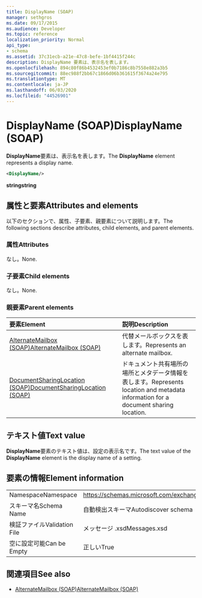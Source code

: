 ```yaml
---
title: DisplayName (SOAP)
manager: sethgros
ms.date: 09/17/2015
ms.audience: Developer
ms.topic: reference
localization_priority: Normal
api_type:
- schema
ms.assetid: 37c31ecb-a21e-47c8-befe-1bf4415f244c
description: DisplayName 要素は、表示名を表します。
ms.openlocfilehash: 894c80f86b4532453ef0b7186c8b7558e882a3b5
ms.sourcegitcommit: 88ec988f2bb67c1866d06b361615f3674a24e795
ms.translationtype: MT
ms.contentlocale: ja-JP
ms.lasthandoff: 06/03/2020
ms.locfileid: "44526901"
---
```

# <a name="displayname-soap"></a><span data-ttu-id="7d1ac-103">DisplayName (SOAP)</span><span class="sxs-lookup"><span data-stu-id="7d1ac-103">DisplayName (SOAP)</span></span>

<span data-ttu-id="7d1ac-104">**DisplayName**要素は、表示名を表します。</span><span class="sxs-lookup"><span data-stu-id="7d1ac-104">The **DisplayName** element represents a display name.</span></span> 
  
```XML
<DisplayName/>
```

 <span data-ttu-id="7d1ac-105">**string**</span><span class="sxs-lookup"><span data-stu-id="7d1ac-105">**string**</span></span>
## <a name="attributes-and-elements"></a><span data-ttu-id="7d1ac-106">属性と要素</span><span class="sxs-lookup"><span data-stu-id="7d1ac-106">Attributes and elements</span></span>

<span data-ttu-id="7d1ac-107">以下のセクションで、属性、子要素、親要素について説明します。</span><span class="sxs-lookup"><span data-stu-id="7d1ac-107">The following sections describe attributes, child elements, and parent elements.</span></span>
  
### <a name="attributes"></a><span data-ttu-id="7d1ac-108">属性</span><span class="sxs-lookup"><span data-stu-id="7d1ac-108">Attributes</span></span>

<span data-ttu-id="7d1ac-109">なし。</span><span class="sxs-lookup"><span data-stu-id="7d1ac-109">None.</span></span>
  
### <a name="child-elements"></a><span data-ttu-id="7d1ac-110">子要素</span><span class="sxs-lookup"><span data-stu-id="7d1ac-110">Child elements</span></span>

<span data-ttu-id="7d1ac-111">なし。</span><span class="sxs-lookup"><span data-stu-id="7d1ac-111">None.</span></span>
  
### <a name="parent-elements"></a><span data-ttu-id="7d1ac-112">親要素</span><span class="sxs-lookup"><span data-stu-id="7d1ac-112">Parent elements</span></span>

|<span data-ttu-id="7d1ac-113">**要素**</span><span class="sxs-lookup"><span data-stu-id="7d1ac-113">**Element**</span></span>|<span data-ttu-id="7d1ac-114">**説明**</span><span class="sxs-lookup"><span data-stu-id="7d1ac-114">**Description**</span></span>|
|:-----|:-----|
|[<span data-ttu-id="7d1ac-115">AlternateMailbox (SOAP)</span><span class="sxs-lookup"><span data-stu-id="7d1ac-115">AlternateMailbox (SOAP)</span></span>](alternatemailbox-soap.md) <br/> |<span data-ttu-id="7d1ac-116">代替メールボックスを表します。</span><span class="sxs-lookup"><span data-stu-id="7d1ac-116">Represents an alternate mailbox.</span></span>  <br/> |
|[<span data-ttu-id="7d1ac-117">DocumentSharingLocation (SOAP)</span><span class="sxs-lookup"><span data-stu-id="7d1ac-117">DocumentSharingLocation (SOAP)</span></span>](documentsharinglocation-soap.md) <br/> |<span data-ttu-id="7d1ac-118">ドキュメント共有場所の場所とメタデータ情報を表します。</span><span class="sxs-lookup"><span data-stu-id="7d1ac-118">Represents location and metadata information for a document sharing location.</span></span>  <br/> |
   
## <a name="text-value"></a><span data-ttu-id="7d1ac-119">テキスト値</span><span class="sxs-lookup"><span data-stu-id="7d1ac-119">Text value</span></span>

<span data-ttu-id="7d1ac-120">**DisplayName**要素のテキスト値は、設定の表示名です。</span><span class="sxs-lookup"><span data-stu-id="7d1ac-120">The text value of the **DisplayName** element is the display name of a setting.</span></span> 
  
## <a name="element-information"></a><span data-ttu-id="7d1ac-121">要素の情報</span><span class="sxs-lookup"><span data-stu-id="7d1ac-121">Element information</span></span>

|||
|:-----|:-----|
|<span data-ttu-id="7d1ac-122">Namespace</span><span class="sxs-lookup"><span data-stu-id="7d1ac-122">Namespace</span></span>  <br/> |https://schemas.microsoft.com/exchange/2010/Autodiscover  <br/> |
|<span data-ttu-id="7d1ac-123">スキーマ名</span><span class="sxs-lookup"><span data-stu-id="7d1ac-123">Schema Name</span></span>  <br/> |<span data-ttu-id="7d1ac-124">自動検出スキーマ</span><span class="sxs-lookup"><span data-stu-id="7d1ac-124">Autodiscover schema</span></span>  <br/> |
|<span data-ttu-id="7d1ac-125">検証ファイル</span><span class="sxs-lookup"><span data-stu-id="7d1ac-125">Validation File</span></span>  <br/> |<span data-ttu-id="7d1ac-126">メッセージ .xsd</span><span class="sxs-lookup"><span data-stu-id="7d1ac-126">Messages.xsd</span></span>  <br/> |
|<span data-ttu-id="7d1ac-127">空に設定可能</span><span class="sxs-lookup"><span data-stu-id="7d1ac-127">Can be Empty</span></span>  <br/> |<span data-ttu-id="7d1ac-128">正しい</span><span class="sxs-lookup"><span data-stu-id="7d1ac-128">True</span></span>  <br/> |
   
## <a name="see-also"></a><span data-ttu-id="7d1ac-129">関連項目</span><span class="sxs-lookup"><span data-stu-id="7d1ac-129">See also</span></span>

- [<span data-ttu-id="7d1ac-130">AlternateMailbox (SOAP)</span><span class="sxs-lookup"><span data-stu-id="7d1ac-130">AlternateMailbox (SOAP)</span></span>](alternatemailbox-soap.md)

